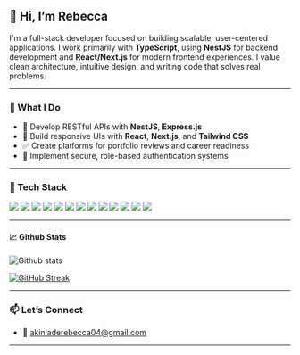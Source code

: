 ## 👋 Hi, I’m Rebecca

I'm a full-stack developer focused on building scalable, user-centered applications. I work primarily with **TypeScript**, using **NestJS** for backend development and **React/Next.js** for modern frontend experiences. I value clean architecture, intuitive design, and writing code that solves real problems.

---

### 💼 What I Do

- 🔧 Develop RESTful APIs with **NestJS**, **Express.js**
- 🎨 Build responsive UIs with **React**, **Next.js**, and **Tailwind CSS**
- ✅ Create platforms for portfolio reviews and career readiness
- 🔐 Implement secure, role-based authentication systems

---

### 🧰 Tech Stack

<p>
  <img src="https://img.shields.io/badge/TypeScript-3178C6?style=for-the-badge&logo=typescript&logoColor=white" />
  <img src="https://img.shields.io/badge/JavaScript-F7DF1E?style=for-the-badge&logo=javascript&logoColor=black" />
  <img src="https://img.shields.io/badge/NestJS-E0234E?style=for-the-badge&logo=nestjs&logoColor=white" />
  <img src="https://img.shields.io/badge/Express.js-000000?style=for-the-badge&logo=express&logoColor=white" />
  <img src="https://img.shields.io/badge/React-61DAFB?style=for-the-badge&logo=react&logoColor=black" />
  <img src="https://img.shields.io/badge/Next.js-000000?style=for-the-badge&logo=nextdotjs&logoColor=white" />
  <img src="https://img.shields.io/badge/Tailwind-06B6D4?style=for-the-badge&logo=tailwindcss&logoColor=white" />
  <img src="https://img.shields.io/badge/Shadcn/UI-010101?style=for-the-badge&logo=vercel&logoColor=white" />
  <img src="https://img.shields.io/badge/Postgres-4169E1?style=for-the-badge&logo=postgresql&logoColor=white" />
  <img src="https://img.shields.io/badge/Docker-2496ED?style=for-the-badge&logo=docker&logoColor=white" />
  <img src="https://img.shields.io/badge/Spring Boot-6DB33F?style=for-the-badge&logo=springboot&logoColor=white" />
  <img src="https://img.shields.io/badge/Postman-FF6C37?style=for-the-badge&logo=postman&logoColor=white" />
  <img src="https://img.shields.io/badge/Git-F05032?style=for-the-badge&logo=git&logoColor=white" />
</p>

---

#### 📈 Github Stats

![Github stats](https://github-readme-stats.vercel.app/api?username=rebexcode&count_private=true&theme=dark)

[![GitHub Streak](https://streak-stats.demolab.com/?user=rebexcode)](https://git.io/streak-stats)

---

### 📫 Let’s Connect

- 📩 akinladerebecca04@gmail.com

---
